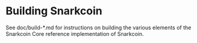 Building Snarkcoin
=============

See doc/build-*.md for instructions on building the various
elements of the Snarkcoin Core reference implementation of Snarkcoin.
